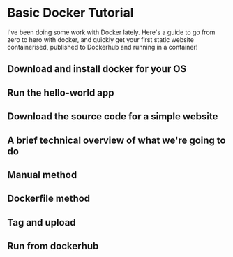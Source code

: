 # Basic Docker Tutorial

I've been doing some work with Docker lately. Here's a guide to go from zero to hero with docker, and quickly get your first static website containerised, published to Dockerhub and running in a container!

## Download and install docker for your OS

## Run the hello-world app

## Download the source code for a simple website

## A brief technical overview of what we're going to do

## Manual method

## Dockerfile method

## Tag and upload

## Run from dockerhub
